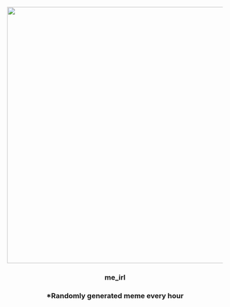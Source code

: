 <p align="center">
        <img src="https://i.redd.it/hntnq70kl2a91.jpg" width="600" height="600">
        </p>
        <h3 align="center">me_irl</h3>
        <h3 align="center">*Randomly generated meme every hour</h3>
    
